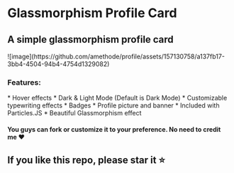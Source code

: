 # Glassmorphism Profile Card


<h2>A simple glassmorphism profile card</h2>
![image](https://github.com/amethode/profile/assets/157130758/a137fb17-3bb4-4504-94b4-4754d1329082)
<h3>Features:</h3>
* Hover effects
* Dark & Light Mode (Default is Dark Mode)
* Customizable typewriting effects
* Badges
* Profile picture and banner
* Included with Particles.JS
* Beautiful Glassmorphism effect

<h4>You guys can fork or customize it to your preference. No need to credit me ❤️</h4>
<h2>If you like this repo, please star it ⭐</h2>
